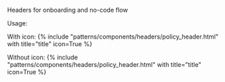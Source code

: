 Headers for onboarding and no-code flow

Usage:

With icon:
{% include "patterns/components/headers/policy_header.html" with title="title" icon=True %}

Without icon:
{% include "patterns/components/headers/policy_header.html" with title="title" icon=True %}
